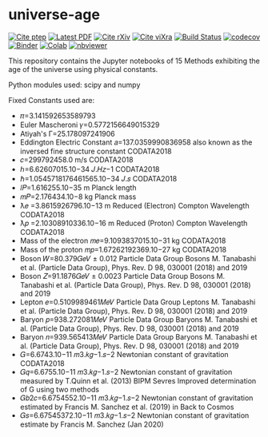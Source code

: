 # universe-age

[![Cite ptep](https://img.shields.io/badge/PP-57-12-yellow.svg?style=flat)](http://www.ptep-online.com/2019/PP-57-12.PDF)
[![Latest PDF](https://img.shields.io/badge/PDF-latest-red.svg?style=flat)](http://www.ptep-online.com/2019/PP-57-12.PDF)
[![Cite rXiv](https://img.shields.io/badge/rXiv-1904.0218-orange.svg?style=flat)](http://rxiv.org/abs/1904.0218)
[![Cite viXra](https://img.shields.io/badge/viXra-1811.0146-green.svg?style=flat)](http://vixra.org/pdf/1811.0146v8.pdf)
[![Build Status](https://travis-ci.org/LaGuer/universe-age.svg?branch=master)](https://travis-ci.org/LaGuer/universe-age) 
[![codecov](https://codecov.io/gh/LaGuer/universe-age/branch/master/graph/badge.svg)](https://codecov.io/gh/LaGuer/universe-age)
[![Binder](https://mybinder.org/badge_logo.svg)](https://mybinder.org/v2/gh/LaGuer/universe-age/master)
[![Colab](https://colab.research.google.com/assets/colab-badge.svg)](https://colab.research.google.com/github/laguer/universe-age/blob/master/universe-age.ipynb)
[![nbviewer](https://img.shields.io/badge/view%20on-nbviewer-brightgreen.svg)](https://nbviewer.jupyter.org/github/LaGuer/universe-age/blob/master/universe-age.ipynb)

This repository contains the Jupyter notebooks of 15 Methods exhibiting the age of the universe using physical constants.

Python modules used: scipy and numpy

Fixed Constants used are:

* 𝜋=3.141592653589793 
* Euler Mascheroni  𝛾=0.5772156649015329 
* Atiyah's  Γ=25.178097241906 
* Eddington Electric Constant  𝑎=137.0359990836958  also known as the inversed fine structure constant CODATA2018
* 𝑐=299792458.0  m/s CODATA2018
* ℎ=6.62607015.10−34   𝐽.𝐻𝑧−1  CODATA2018
* ℏ=1.0545718176461565.10−34   𝐽.𝑠  CODATA2018
* 𝑙𝑃=1.616255.10−35  m Planck length
* 𝑚𝑃=2.176434.10−8  kg Planck mass
* ƛ𝑒 =3.8615926796.10−13 m Reduced (Electron) Compton Wavelength CODATA2018
* ƛ𝑝 =2.10308910336.10−16 m Reduced (Proton) Compton Wavelength CODATA2018
* Mass of the electron  𝑚𝑒=9.1093837015.10−31  kg CODATA2018
* Mass of the proton  𝑚𝑝=1.67262192369.10−27  kg CODATA2018
* Boson  𝑊=80.379𝐺𝑒𝑉  ± 0.012 Particle Data Group Bosons M. Tanabashi et al. (Particle Data Group), Phys. Rev. D 98, 030001 (2018) and 2019
* Boson  𝑍=91.1876𝐺𝑒𝑉  ± 0.0023 Particle Data Group Bosons M. Tanabashi et al. (Particle Data Group), Phys. Rev. D 98, 030001 (2018) and 2019
* Lepton  𝑒=0.5109989461𝑀𝑒𝑉  Particle Data Group Leptons M. Tanabashi et al. (Particle Data Group), Phys. Rev. D 98, 030001 (2018) and 2019
* Baryon  𝑝=938.272081𝑀𝑒𝑉  Particle Data Group Baryons M. Tanabashi et al. (Particle Data Group), Phys. Rev. D 98, 030001 (2018) and 2019
* Baryon  𝑛=939.565413𝑀𝑒𝑉  Particle Data Group Baryons M. Tanabashi et al. (Particle Data Group), Phys. Rev. D 98, 030001 (2018) and 2019
* 𝐺=6.6743.10−11   𝑚3.𝑘𝑔−1.𝑠−2  Newtonian constant of gravitation CODATA2018
* 𝐺𝑞=6.6755.10−11   𝑚3.𝑘𝑔−1.𝑠−2  Newtonian constant of gravitation measured by T.Quinn et al. (2013) BIPM Sevres Improved determination of G using two methods
* 𝐺𝑏2𝑐=6.6754552.10−11   𝑚3.𝑘𝑔−1.𝑠−2  Newtonian constant of gravitation estimated by Francis M. Sanchez et al. (2019) in Back to Cosmos
* 𝐺𝑠=6.67545372.10−11   𝑚3.𝑘𝑔−1.𝑠−2  Newtonian constant of gravitation estimate by Francis M. Sanchez (Jan 2020)
